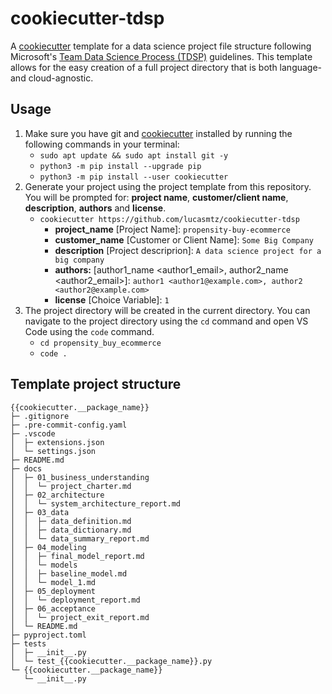 # cookiecutter-tdsp

A [cookiecutter](https://cookiecutter.readthedocs.io/) template for a data science project file structure following Microsoft's [Team Data Science Process (TDSP)](https://docs.microsoft.com/en-us/azure/machine-learning/team-data-science-process/overview) guidelines.  This template allows for the easy creation of a full project directory that is both language- and cloud-agnostic.

## Usage

1.  Make sure you have git and [cookiecutter](https://cookiecutter.readthedocs.io/) installed by running the following commands in your terminal:
    * `sudo apt update && sudo apt install git -y`
    * `python3 -m pip install --upgrade pip`
    * `python3 -m pip install --user cookiecutter`
2.  Generate your project using the project template from this repository. You will be prompted for: **project name**, **customer/client name**, **description**, **authors** and **license**.
    * `cookiecutter https://github.com/lucasmtz/cookiecutter-tdsp`
        * **project_name** [Project Name]: `propensity-buy-ecommerce`
        * **customer_name** [Customer or Client Name]: `Some Big Company`
        * **description** [Project descriprion]: `A data science project for a big company`
        * **authors:** [author1_name <author1_email>, author2_name <author2_email>]: `author1 <author1@example.com>, author2 <author2@example.com>`
        * **license** [Choice Variable]: `1`
3.  The project directory will be created in the current directory.  You can navigate to the project directory using the `cd` command and open VS Code using the `code` command.
    * `cd propensity_buy_ecommerce`
    * `code .`

## Template project structure

```
{{cookiecutter.__package_name}}
├─ .gitignore
├─ .pre-commit-config.yaml
├─ .vscode
│  ├─ extensions.json
│  └─ settings.json
├─ README.md
├─ docs
│  ├─ 01_business_understanding
│  │  └─ project_charter.md
│  ├─ 02_architecture
│  │  └─ system_architecture_report.md
│  ├─ 03_data
│  │  ├─ data_definition.md
│  │  ├─ data_dictionary.md
│  │  └─ data_summary_report.md
│  ├─ 04_modeling
│  │  ├─ final_model_report.md
│  │  └─ models
│  │  ├─ baseline_model.md
│  │  └─ model_1.md
│  ├─ 05_deployment
│  │  └─ deployment_report.md
│  ├─ 06_acceptance
│  │  └─ project_exit_report.md
│  └─ README.md
├─ pyproject.toml
├─ tests
│  ├─ __init__.py
│  └─ test_{{cookiecutter.__package_name}}.py
└─ {{cookiecutter.__package_name}}
   └─ __init__.py
```
